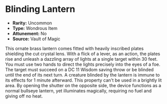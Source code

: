 # Blinding Lantern

- **Rarity:** Uncommon
- **Type:** Wondrous Item
- **Attunement:** No
- **Source:** Vault of Magic

This ornate brass lantern comes fitted with heavily inscribed plates shielding the cut crystal lens. With a flick of a lever, as an action, the plates rise and unleash a dazzling array of lights at a single target within 30 feet. You must use two hands to direct the lights precisely into the eyes of a foe. The target must succeed on a DC 11 Wisdom saving throw or be blinded until the end of its next turn. A creature blinded by the lantern is immune to its effects for 1 minute afterward. This property can't be used in a brightly lit area. By opening the shutter on the opposite side, the device functions as a normal bullseye lantern, yet illuminates magically, requiring no fuel and giving off no heat.
